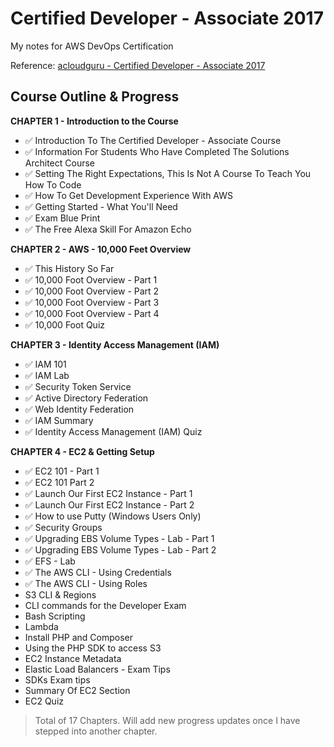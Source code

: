 # Certified Developer - Associate 2017
My notes for AWS DevOps Certification

Reference:
[acloudguru - Certified Developer - Associate 2017](https://acloud.guru/course/aws-certified-developer-associate)

## Course Outline & Progress
**CHAPTER 1 - Introduction to the Course**
* :white_check_mark: Introduction To The Certified Developer - Associate Course
* :white_check_mark: Information For Students Who Have Completed The Solutions Architect Course
* :white_check_mark: Setting The Right Expectations, This Is Not A Course To Teach You How To Code
* :white_check_mark: How To Get Development Experience With AWS
* :white_check_mark: Getting Started - What You'll Need
* :white_check_mark: Exam Blue Print
* :white_check_mark: The Free Alexa Skill For Amazon Echo

**CHAPTER 2 - AWS - 10,000 Feet Overview**
* :white_check_mark: This History So Far
* :white_check_mark: 10,000 Foot Overview - Part 1
* :white_check_mark: 10,000 Foot Overview - Part 2
* :white_check_mark: 10,000 Foot Overview - Part 3
* :white_check_mark: 10,000 Foot Overview - Part 4
* :white_check_mark: 10,000 Foot Quiz

**CHAPTER 3 - Identity Access Management (IAM)**
* :white_check_mark: IAM 101
* :white_check_mark: IAM Lab
* :white_check_mark: Security Token Service
* :white_check_mark: Active Directory Federation
* :white_check_mark: Web Identity Federation
* :white_check_mark: IAM Summary
* :white_check_mark: Identity Access Management (IAM) Quiz

**CHAPTER 4 - EC2 & Getting Setup**
* :white_check_mark: EC2 101 - Part 1
* :white_check_mark: EC2 101 Part 2
* :white_check_mark: Launch Our First EC2 Instance - Part 1
* :white_check_mark: Launch Our First EC2 Instance - Part 2
* :white_check_mark: How to use Putty (Windows Users Only)
* :white_check_mark: Security Groups
* :white_check_mark: Upgrading EBS Volume Types - Lab - Part 1
* :white_check_mark: Upgrading EBS Volume Types - Lab - Part 2
* :white_check_mark: EFS - Lab
* :white_check_mark: The AWS CLI - Using Credentials
* :white_check_mark: The AWS CLI - Using Roles
* S3 CLI & Regions
* CLI commands for the Developer Exam
* Bash Scripting
* Lambda
* Install PHP and Composer
* Using the PHP SDK to access S3
* EC2 Instance Metadata
* Elastic Load Balancers - Exam Tips
* SDKs Exam tips
* Summary Of EC2 Section
* EC2 Quiz

> Total of 17 Chapters. Will add new progress updates once I have stepped into another chapter.
